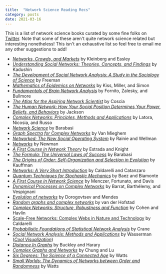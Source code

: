 ```yaml
---
title:  "Network Science Reading Recs"
category: posts
date: 2021-03-16
---
```


This is a list of network science books curated by some fine folks on [Twitter](https://twitter.com/nwlandry/status/1343676490366390272). Note that some of these aren't quite network science related but interesting nonetheless! This isn't an exhaustive list so feel free to email me any other suggestions to add!

* [*Networks, Crowds, and Markets*](https://www.cs.cornell.edu/home/kleinber/networks-book/) by Kleinberg and Easley
* [*Understanding Social Networks: Theories, Concepts, and Findings*](https://global.oup.com/academic/product/understanding-social-networks-9780195379471?cc=us&lang=en&) by Kadushin
* [*The Development of Social Network Analysis: A Study in the Sociology of Science*](https://www.amazon.com/Development-Social-Network-Analysis-Sociology/dp/1594577145) by Freeman
* [*Mathematics of Epidemics on Networks*](https://www.springer.com/gp/book/9783319508047) by Kiss, Miller, and Simon
* [*Fundamentals of Brain Network Analysis*](https://www.sciencedirect.com/book/9780124079083/fundamentals-of-brain-network-analysis) by Fornito, Zalesky, and Bullmore
* [*The Atlas for the Aspiring Network Scientist*](https://arxiv.org/abs/2101.00863) by Coscia
* [*The Human Network: How Your Social Position Determines Your Power, Beliefs, and Behaviors*](https://www.penguinrandomhouse.com/books/541370/the-human-network-by-matthew-o-jackson/) by Jackson
* [*Complex Networks: Principles, Methods and Applications*](https://www.cambridge.org/us/academic/subjects/physics/statistical-physics/complex-networks-principles-methods-and-applications?format=HB&isbn=9781107103184) by Latora, Nicosia, and Russo
* [*Network Science*](http://networksciencebook.com/) by Barabasi
* [*Graph Spectra for Complex Networks*](https://www.cambridge.org/core/books/graph-spectra-for-complex-networks/80472360B29791FDB398259DA4ACA8C4) by Van Mieghem
* [*Networked: The New Social Operating System*](https://mitpress.mit.edu/books/networked) by Rainie and Wellman
* [*Networks*](https://global.oup.com/academic/product/networks-9780198805090?cc=us&lang=en&) by Newman
* [*A First Course in Network Theory*](https://global.oup.com/academic/product/a-first-course-in-network-theory-9780198726463?cc=us&lang=en&) by Estrada and Knight
* [*The Formula: The Universal Laws of Success*](https://www.amazon.com/Formula-Universal-Laws-Success/dp/0316505498) by Barabasi
* [*The Origins of Order: Self-Organization and Selection in Evolution*](https://www.amazon.com/Origins-Order-Self-Organization-Selection-Evolution/dp/0195079515) by Kauffman
* [*Networks: A Very Short Introduction*](https://global.oup.com/academic/product/networks-a-very-short-introduction-9780199588077?cc=us&lang=en&) by Caldarelli and Catanzaro
* [*Quantum Techniques for Stochastic Mechanics*](https://math.ucr.edu/home/baez/networks/) by Baez and Biamonte
* [*A First Course in Network Science*](https://www.cambridge.org/highereducation/books/a-first-course-in-network-science/EE22722F27519D8BB1443C7225C57BAF#overview) by Menczer, Fortunato, and Davis
* [*Dynamical Processes on Complex Networks*](https://doi.org/10.1017/CBO9780511791383) by Barrat, Barth‌élemy, and Vespignani
* [*Evolution of networks*](https://arxiv.org/abs/cond-mat/0106144) by Dorogovtsev and Mendes
* [*Random graphs and complex networks*](https://www.win.tue.nl/~rhofstad/NotesRGCN.pdf) by van der Hofstad
* [*Complex Networks: Structure, Robustness and Function*](https://www.researchgate.net/profile/Shlomo-Havlin/publication/258100764_Complex_Networks_Structure_Robustness_and_Function/links/555b2d8d08ae6fd2d8299a66/Complex-Networks-Structure-Robustness-and-Function.pdf) by Cohen and Havlin
* [Scale-Free Networks: Complex Webs in Nature and Technology](https://global.oup.com/academic/product/scale-free-networks-9780199665174?cc=us&lang=en&) by Caldarelli
* [*Probabilistic Foundations of Statistical Network Analysis*](https://www.amazon.com/Probabilistic-Foundations-Statistical-Monographs-Probability-ebook/dp/B07CGNW9M8) by Crane
* [*Social Network Analysis: Methods and Applications*](https://www.amazon.com/Social-Network-Analysis-Applications-Structural/dp/0521387078) by Wasserman ([*Cool Visualization*](https://galaxy.opensyllabus.org/#!point/8443905871799))
* [*Distance In Graphs*](https://www.amazon.com/Distance-Graphs-Fred-Buckley/dp/0201095912) by Buckley and Harary
* [*Complex Graphs and Networks*](http://www.math.ucsd.edu/~fan/complex/) by Chung and Lu
* [*Six Degrees: The Science of a Connected Age*](https://www.amazon.com/Six-Degrees-Science-Connected-Age/dp/0393325423) by Watts
* [*Small Worlds: The Dynamics of Networks between Order and Randomness*](https://press.princeton.edu/books/paperback/9780691117041/small-worlds) by Watts
